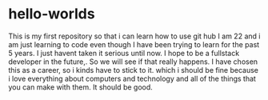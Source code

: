 # hello-worlds
This is my first repository so that i can learn how to use git hub
I am 22 and i am just learning to code even though I have been trying to learn for the past 5 years. I just havent taken it serious until now. I hope to be a fullstack developer in the future,. So we will see if that really happens. I have chosen this as a career, so i kinds have to stick to it. which i should be fine because i love everything about computers and technology and all of the things that you can make with them. It should be good.
